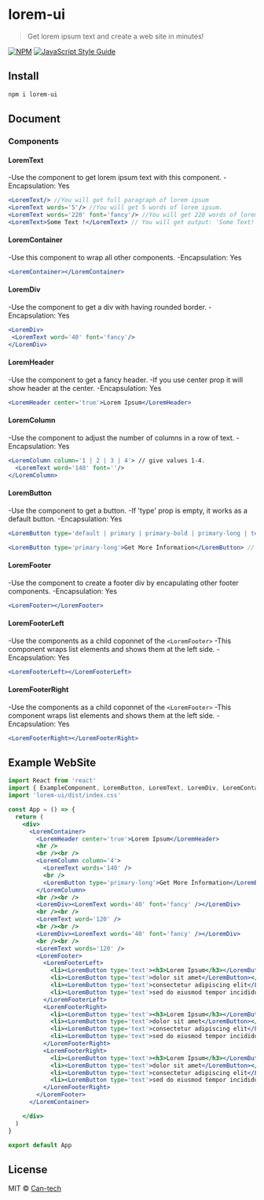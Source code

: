 # lorem-ui

> Get lorem ipsum text and create a web site in minutes!

[![NPM](https://img.shields.io/npm/v/lorem-ui.svg)](https://www.npmjs.com/package/lorem-ui) [![JavaScript Style Guide](https://img.shields.io/badge/code_style-standard-brightgreen.svg)](https://standardjs.com)

## Install

```bash
npm i lorem-ui
```

## Document

### Components

#### LoremText
-Use the component to get lorem ipsum text with this component.
-Encapsulation: Yes
```jsx
<LoremText/> //You will get full paragraph of lorem ipsum
<LoremText words='5'/> //You will get 5 words of lorem ipsum.
<LoremText words='220' font='fancy'/> //You will get 220 words of lorem ipsum with having fancy font-family.
<LoremText>Some Text !</LoremText> // You will get output: 'Some Text!' only
```

#### LoremContainer
-Use this component to wrap all other components.
-Encapsulation: Yes
```jsx
<LoremContainer></LoremContainer>
```

#### LoremDiv
-Use the component to get a div with having rounded border.
-Encapsulation: Yes
```jsx
<LoremDiv>
 <LoremText word='40' font='fancy'/>
</LoremDiv>
```


#### LoremHeader
-Use the component to get a fancy header.
-If you use center prop it will show header at the center.
-Encapsulation: Yes
```jsx
<LoremHeader center='true'>Lorem Ipsum</LoremHeader>
```

#### LoremColumn
-Use the component to adjust the number of columns in a row of text.
-Encapsulation: Yes
```jsx
<LoremColumn column='1 | 2 | 3 | 4'> // give values 1-4.
  <LoremText word='140' font=''/>
</LoremColumn>
```

#### LoremButton
-Use the component to get a button. 
-If 'type' prop is empty, it works as a default button.
-Encapsulation: Yes
```jsx
<LoremButton type='default | primary | primary-bold | primary-long | text | link'></LoremButton>

<LoremButton type='primary-long'>Get More İnformation</LoremButton> // example use case
```

#### LoremFooter
-Use the component to create a footer div by encapulating other footer components.
-Encapsulation: Yes

```jsx
<LoremFooter></LoremFooter>
```

#### LoremFooterLeft
-Use the components as a child coponnet of the ```<LoremFooter>```
-This component wraps list elements and shows them at the left side. 
-Encapsulation: Yes
```jsx
<LoremFooterLeft></LoremFooterLeft>
```

#### LoremFooterRight
-Use the components as a child coponnet of the ```<LoremFooter>```
-This component wraps list elements and shows them at the left side. 
-Encapsulation: Yes
```jsx
<LoremFooterRight></LoremFooterRight>
```

## Example WebSite

```jsx
import React from 'react'
import { ExampleComponent, LoremButton, LoremText, LoremDiv, LoremContainer, LoremColumn, LoremHeader, LoremFooter, LoremFooterLeft, LoremFooterRight } from 'lorem-ui'
import 'lorem-ui/dist/index.css'

const App = () => {
  return (
    <div>
      <LoremContainer>
        <LoremHeader center='true'>Lorem Ipsum</LoremHeader>
        <hr />
        <br /><br />
        <LoremColumn column='4'>
          <LoremText words='140' />
          <br />
          <LoremButton type='primary-long'>Get More İnformation</LoremButton>
        </LoremColumn>
        <br /><br />
        <LoremDiv><LoremText words='40' font='fancy' /></LoremDiv>
        <br /><br />
        <LoremText word='120' />
        <br /><br />
        <LoremDiv><LoremText words='40' font='fancy' /></LoremDiv>
        <br /><br />
        <LoremText words='120' />
        <LoremFooter>
          <LoremFooterLeft>
            <li><LoremButton type='text'><h3>Lorem Ipsum</h3></LoremButton></li>
            <li><LoremButton type='text'>dolor sit amet</LoremButton></li>
            <li><LoremButton type='text'>consectetur adipiscing elit</LoremButton></li>
            <li><LoremButton type='text'>sed do eiusmod tempor incididunt</LoremButton></li>
          </LoremFooterLeft>
          <LoremFooterRight>
            <li><LoremButton type='text'><h3>Lorem Ipsum</h3></LoremButton></li>
            <li><LoremButton type='text'>dolor sit amet</LoremButton></li>
            <li><LoremButton type='text'>consectetur adipiscing elit</LoremButton></li>
            <li><LoremButton type='text'>sed do eiusmod tempor incididunt</LoremButton></li>
          </LoremFooterRight>
          <LoremFooterRight>
            <li><LoremButton type='text'><h3>Lorem Ipsum</h3></LoremButton></li>
            <li><LoremButton type='text'>dolor sit amet</LoremButton></li>
            <li><LoremButton type='text'>consectetur adipiscing elit</LoremButton></li>
            <li><LoremButton type='text'>sed do eiusmod tempor incididunt</LoremButton></li>
          </LoremFooterRight>
        </LoremFooter>
      </LoremContainer>

    </div>
  )
}

export default App

```

## License

MIT © [Can-tech](https://github.com/Can-tech)
